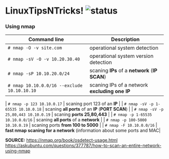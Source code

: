 # LinuxTipsNTricks! ![status](https://img.shields.io/readthedocs/pip.svg)
### Using nmap ###

| Command line | Description |
| --- | --- |
| `# nmap -O -v site.com` | operational system detection |
| `# nmap -sV -O -v 10.20.30.40` | operational system version detection |
| `# nmap -sP 10.10.20.0/24` | scaning **IPs** of a **network** (**IP SCAN**) |
| `# nmap 10.10.0.0/16 --exclude 10.10.10.10` | scaning IPs of a network **excluding one IP** |

| `# nmap -p 123 10.10.0.17` | scaning port 123 of an **IP** |
| `# nmap -sV -p 1-65535 10.10.0.18` | scaning **all ports** of an **IP** (**PORT SCAN**) |
| `# nmap -sV -p 25,80,443 10.10.0.19` | scaning **ports 25,80,443** |
| `# nmap -p 1-65535 10.10.0.0/16` | scaning **all ports** of a **network** |
| `# nmap -p 100-5000 10.10.0.19` | scaning ports **from 100 to 5000** |
| `# nmap -F 10.10.0.0/16` | **fast nmap scaning for a network** (information about some ports and MAC|


**SOURCE:**
https://nmap.org/book/osdetect-usage.html
https://askubuntu.com/questions/377787/how-to-scan-an-entire-network-using-nmap


